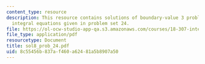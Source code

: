 ```yaml
---
content_type: resource
description: This resource contains solutions of boundary-value 3 problems based on
  integral equations given in problem set 24.
file: https://ol-ocw-studio-app-qa.s3.amazonaws.com/courses/18-307-integral-equations-spring-2006/8c55456b837af460a62481a5b8907a50_sol8_prob_24.pdf
file_type: application/pdf
resourcetype: Document
title: sol8_prob_24.pdf
uid: 8c55456b-837a-f460-a624-81a5b8907a50
---
```

